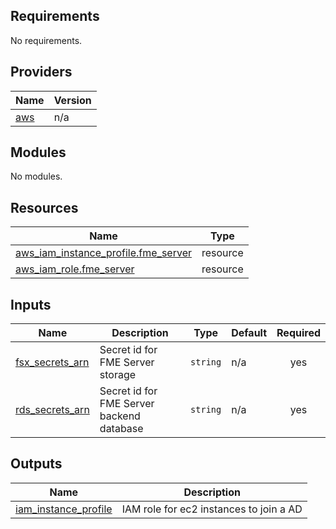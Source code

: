 <!-- BEGIN_TF_DOCS -->
## Requirements

No requirements.

## Providers

| Name | Version |
|------|---------|
| <a name="provider_aws"></a> [aws](#provider\_aws) | n/a |

## Modules

No modules.

## Resources

| Name | Type |
|------|------|
| [aws_iam_instance_profile.fme_server](https://registry.terraform.io/providers/hashicorp/aws/latest/docs/resources/iam_instance_profile) | resource |
| [aws_iam_role.fme_server](https://registry.terraform.io/providers/hashicorp/aws/latest/docs/resources/iam_role) | resource |

## Inputs

| Name | Description | Type | Default | Required |
|------|-------------|------|---------|:--------:|
| <a name="input_fsx_secrets_arn"></a> [fsx\_secrets\_arn](#input\_fsx\_secrets\_arn) | Secret id for FME Server storage | `string` | n/a | yes |
| <a name="input_rds_secrets_arn"></a> [rds\_secrets\_arn](#input\_rds\_secrets\_arn) | Secret id for FME Server backend database | `string` | n/a | yes |

## Outputs

| Name | Description |
|------|-------------|
| <a name="output_iam_instance_profile"></a> [iam\_instance\_profile](#output\_iam\_instance\_profile) | IAM role for ec2 instances to join a AD |
<!-- END_TF_DOCS -->